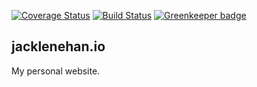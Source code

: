 [![Coverage Status](https://coveralls.io/repos/github/strunkandwhite/jacklenehan.io/badge.svg?branch=master)](https://coveralls.io/github/strunkandwhite/jacklenehan.io?branch=master)
[![Build Status](https://travis-ci.org/strunkandwhite/jacklenehan.io.svg?branch=master)](https://travis-ci.org/strunkandwhite/) [![Greenkeeper badge](https://badges.greenkeeper.io/strunkandwhite/jacklenehan.io.svg)](https://greenkeeper.io/)

## jacklenehan.io

My personal website.